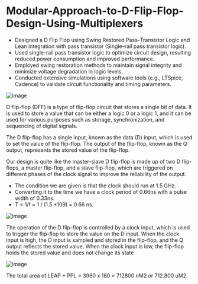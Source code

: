 # **Modular-Approach-to-D-Flip-Flop-Design-Using-Multiplexers**
* Designed a D Flip Flop using Swing Restored Pass–Transistor Logic and Lean integration with pass transistor (Single–rail pass
transistor logic).
* Used single-rail pass transistor logic to optimize circuit design, resulting reduced power consumption and improved performance.
* Employed swing restoration methods to maintain signal integrity and minimize voltage degradation in logic levels.
* Conducted extensive simulations using software tools (e.g., LTSpice, Cadence) to validate circuit functionality and timing
parameters.

![image](https://github.com/user-attachments/assets/354f4f1e-4352-4454-b2bf-f7b4e14b74d0)

D flip-flop (DFF) is a type of flip-flop circuit that stores a single bit of data. It is used to store a value that can be either a logic 0 or a logic 1, and it can be used for various purposes such as storage, synchronization, and sequencing of digital signals.

The D flip-flop has a single input, known as the data (D) input, which is used to set the value of the flip-flop. The output of the flip-flop, known as the Q output, represents the stored value of the flip-flop.

Our design is quite like the master-slave D flip-flop is made up of two D flip-flops, a master flip-flop, and a slave flip-flop, which are triggered on different phases of the clock signal to improve the reliability of the output.

* The condition we are given is that the clock should run at 1.5 GHz.
* Converting it to the time we have a clock period of 0.66ns with a pulse width of 0.33ns.
* T = 1/f = 1 / (1.5 *109) = 0.66 ns.

![image](https://github.com/user-attachments/assets/3dec7ca5-f2d9-4445-940e-42849b82e4b8)

The operation of the D flip-flop is controlled by a clock input, which is used to trigger the flip-flop to store the value on the D input. When the clock input is high, the D input is sampled and stored in the flip-flop, and the Q output reflects the stored value. When the clock input is low, the flip-flop holds the stored value and does not change its state

![image](https://github.com/user-attachments/assets/862e2b8a-fe5c-4cd4-a8ba-7b455b33359b)

The total area of LEAP + PPL = 3960 x 180 =
712800 nM2 or 712.800 uM2.
